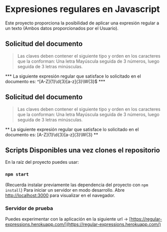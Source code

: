 # Expresiones regulares en Javascript

Este proyecto proporciona la posibilidad de aplicar una expresión regular a un texto (Ambos datos proporcionados por el Usuario).
## Solicitud del documento
> Las claves deben contener el siguiente tipo y orden en los caracteres que la conforman: Una letra Mayúscula seguida de 3 números, luego seguida de 3 letras minúsculas.

*** La siguiente expresión regular que satisface lo solicitado en el documento es: ^[A-Z]{1}\d{3}[a-z]{3}\W{3}$ ***

## Solicitud del documento

> Las claves deben contener el siguiente tipo y orden en los caracteres que la conforman: Una letra Mayúscula seguida de 3 números, luego seguida de 3 letras minúsculas.

** La siguiente expresión regular que satisface lo solicitado en el documento es: [A-Z]{1}\d{3}[a-z]{3}\W{3} **

## Scripts Disponibles una vez clones el repositorio

En la raíz del proyecto puedes usar:

### `npm start`

(Recuerda instalar previamente las dependencia del proyecto con `npm install`)
Para iniciar un servidor en modo desarrollo.
Abre [http://localhost:3000](http://localhost:3000) para visualizar en el navegador.

### Servidor de prueba

Puedes experimentar con la aplicación en la siguiente url -> [https://regular-expressions.herokuapp.com/](https://regular-expressions.herokuapp.com/)


